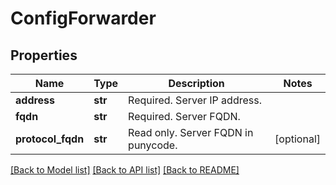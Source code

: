 # ConfigForwarder

## Properties
Name | Type | Description | Notes
------------ | ------------- | ------------- | -------------
**address** | **str** | Required. Server IP address. | 
**fqdn** | **str** | Required. Server FQDN. | 
**protocol_fqdn** | **str** | Read only. Server FQDN in punycode. | [optional] 

[[Back to Model list]](../README.md#documentation-for-models) [[Back to API list]](../README.md#documentation-for-api-endpoints) [[Back to README]](../README.md)


